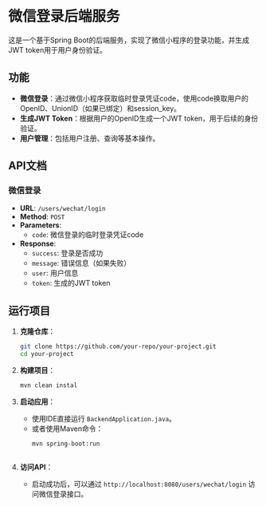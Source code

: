 # 微信登录后端服务

这是一个基于Spring Boot的后端服务，实现了微信小程序的登录功能，并生成JWT token用于用户身份验证。



## 功能

- **微信登录**：通过微信小程序获取临时登录凭证code，使用code换取用户的OpenID、UnionID（如果已绑定）和session_key。
- **生成JWT Token**：根据用户的OpenID生成一个JWT token，用于后续的身份验证。
- **用户管理**：包括用户注册、查询等基本操作。

## API文档

### 微信登录

- **URL**: `/users/wechat/login`
- **Method**: `POST`
- **Parameters**:
  - `code`: 微信登录的临时登录凭证code
- **Response**:
  - `success`: 登录是否成功
  - `message`: 错误信息（如果失败）
  - `user`: 用户信息
  - `token`: 生成的JWT token
    
## 运行项目

1. **克隆仓库**：
   ```bash
   git clone https://github.com/your-repo/your-project.git
   cd your-project
   ```

2. **构建项目**：
   ```bash
   mvn clean instal
   ```

3. **启动应用**：
   - 使用IDE直接运行 `BackendApplication.java`。
   - 或者使用Maven命令：
     ```bash
     mvn spring-boot:run
   ```

4. **访问API**：
   - 启动成功后，可以通过 `http://localhost:8080/users/wechat/login` 访问微信登录接口。



